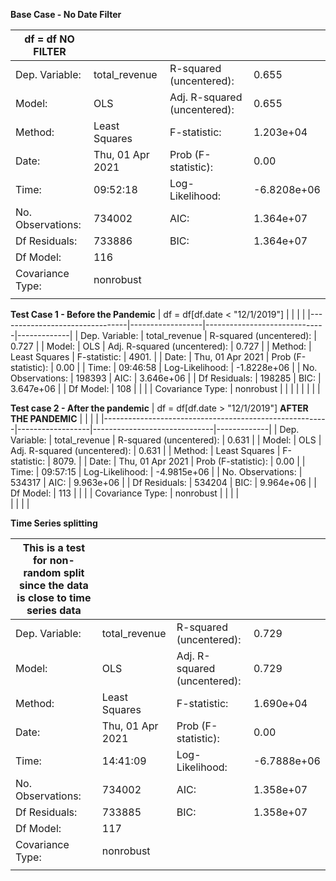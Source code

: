 **Base Case - No Date Filter**

| df = df **NO FILTER** |                  |                              |             |
|-----------------------|------------------|------------------------------|-------------|
| Dep. Variable:        | total_revenue    | R-squared (uncentered):      | 0.655       |
| Model:                | OLS              | Adj. R-squared (uncentered): | 0.655       |
| Method:               | Least Squares    | F-statistic:                 | 1.203e+04   |
| Date:                 | Thu, 01 Apr 2021 | Prob (F-statistic):          | 0.00        |
| Time:                 | 09:52:18         | Log-Likelihood:              | -6.8208e+06 |
| No. Observations:     | 734002           | AIC:                         | 1.364e+07   |
| Df Residuals:         | 733886           | BIC:                         | 1.364e+07   |
| Df Model:             | 116              |                              |             |
| Covariance Type:      | nonrobust        |                              |             |
|                       |                  |                              |             |


**Test Case 1 - Before the Pandemic**
| df = df[df.date < "12/1/2019"] |                  |                              |             |
|--------------------------------|------------------|------------------------------|-------------|
| Dep. Variable:                 | total_revenue    | R-squared (uncentered):      | 0.727       |
| Model:                         | OLS              | Adj. R-squared (uncentered): | 0.727       |
| Method:                        | Least Squares    | F-statistic:                 | 4901.       |
| Date:                          | Thu, 01 Apr 2021 | Prob (F-statistic):          | 0.00        |
| Time:                          | 09:46:58         | Log-Likelihood:              | -1.8228e+06 |
| No. Observations:              | 198393           | AIC:                         | 3.646e+06   |
| Df Residuals:                  | 198285           | BIC:                         | 3.647e+06   |
| Df Model:                      | 108              |                              |             |
| Covariance Type:               | nonrobust        |                              |             |
|                                |                  |                              |             |

**Test case 2 - After the pandemic**
| df = df[df.date >  "12/1/2019"] **AFTER THE PANDEMIC** |                  |                              |             |
|--------------------------------------------------------|------------------|------------------------------|-------------|
| Dep. Variable:                                         | total_revenue    | R-squared (uncentered):      | 0.631       |
| Model:                                                 | OLS              | Adj. R-squared (uncentered): | 0.631       |
| Method:                                                | Least Squares    | F-statistic:                 | 8079.       |
| Date:                                                  | Thu, 01 Apr 2021 | Prob (F-statistic):          | 0.00        |
| Time:                                                  | 09:57:15         | Log-Likelihood:              | -4.9815e+06 |
| No. Observations:                                      | 534317           | AIC:                         | 9.963e+06   |
| Df Residuals:                                          | 534204           | BIC:                         | 9.964e+06   |
| Df Model:                                              | 113              |                              |             |
| Covariance Type:                                       | nonrobust        |                              |             |
|             
|                  |                              |             |

**Time Series splitting**

| **This is a test for non-random  split since the data is close to time series data**  |                  |                              |             |
|---------------------------------------------------------------------------------------|------------------|------------------------------|-------------|
| Dep. Variable:                                                                        | total_revenue    | R-squared (uncentered):      | 0.729       |
| Model:                                                                                | OLS              | Adj. R-squared (uncentered): | 0.729       |
| Method:                                                                               | Least Squares    | F-statistic:                 | 1.690e+04   |
| Date:                                                                                 | Thu, 01 Apr 2021 | Prob (F-statistic):          | 0.00        |
| Time:                                                                                 | 14:41:09         | Log-Likelihood:              | -6.7888e+06 |
| No. Observations:                                                                     | 734002           | AIC:                         | 1.358e+07   |
| Df Residuals:                                                                         | 733885           | BIC:                         | 1.358e+07   |
| Df Model:                                                                             | 117              |                              |             |
| Covariance Type:                                                                      | nonrobust        |                              |             |
|                                                                                       |                  |                              |             |
